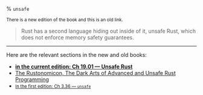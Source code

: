 % `unsafe`

<small>There is a new edition of the book and this is an old link.</small>

> Rust has a second language hiding out inside of it, unsafe Rust, which does not enforce memory safety guarantees.

---

Here are the relevant sections in the new and old books:

* **[in the current edition: Ch 19.01 — Unsafe Rust][2]**
* [The Rustonomicon, The Dark Arts of Advanced and Unsafe Rust Programming][3]
* <small>[In the first edition: Ch 3.36 — `unsafe`][1]</small>


[1]: https://doc.rust-lang.org/1.30.0/book/first-edition/unsafe.html
[2]: ch20-01-unsafe-rust.html
[3]: ../nomicon/index.html
